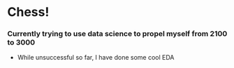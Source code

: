 # Chess!

### Currently trying to use data science to propel myself from 2100 to 3000
 - While unsuccessful so far, I have done some cool EDA

